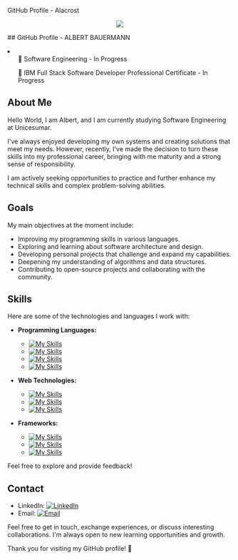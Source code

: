 <!DOCTYPE html>
<html>
<head>
 <p>GitHub Profile - Alacrost </p>
  <link rel="stylesheet" href="https://cdnjs.cloudflare.com/ajax/libs/font-awesome/6.0.0/css/all.min.css">
</head>
<body>
  <p align="center">
  <a href="https://skillicons.dev">
    <img src="https://skillicons.dev/icons?i=github" />
  </a>
</p>
## GitHub Profile - ALBERT BAUERMANN
<p>
<li>
  <ul>
    🚧 Software Engineering - In Progress
  </ul>
  <ul>
    🚧 IBM Full Stack Software Developer Professional Certificate - In Progress
  </ul>
  </li>
  </ul>



## About Me

Hello World, I am Albert, and I am currently studying Software Engineering at Unicesumar.

I've always enjoyed developing my own systems and creating solutions that meet my needs.
However, recently, I've made the decision to turn these skills into my professional career, 
bringing with me maturity and a strong sense of responsibility.

I am actively seeking opportunities to practice and
further enhance my technical skills and complex problem-solving abilities.

## Goals

My main objectives at the moment include:

- Improving my programming skills in various languages.
- Exploring and learning about software architecture and design.
- Developing personal projects that challenge and expand my capabilities.
- Deepening my understanding of algorithms and data structures.
- Contributing to open-source projects and collaborating with the community.

## Skills

Here are some of the technologies and languages I work with:

- **Programming Languages:**
  - [![My Skills](https://skillicons.dev/icons?i=python)](https://skillicons.dev)
  - [![My Skills](https://skillicons.dev/icons?i=js)](https://skillicons.dev)
  - [![My Skills](https://skillicons.dev/icons?i=dart)](https://skillicons.dev)
  - [![My Skills](https://skillicons.dev/icons?i=c)](https://skillicons.dev)


- **Web Technologies:**
  - [![My Skills](https://skillicons.dev/icons?i=html)](https://skillicons.dev)
  - [![My Skills](https://skillicons.dev/icons?i=css)](https://skillicons.dev)
  - [![My Skills](https://skillicons.dev/icons?i=bootstrap)](https://skillicons.dev)

- **Frameworks:**
  - [![My Skills](https://skillicons.dev/icons?i=vue)](https://skillicons.dev)
  - [![My Skills](https://skillicons.dev/icons?i=django)](https://skillicons.dev)
  - [![My Skills](https://skillicons.dev/icons?i=flask)](https://skillicons.dev)

Feel free to explore and provide feedback!

## Contact

- LinkedIn: [![LinkedIn](https://img.shields.io/badge/LinkedIn-Connect-blue)](https://www.linkedin.com/in/albert-bauermann-b33a4aab/)
- Email: [![Email](https://img.shields.io/badge/Email-Send%20Message-red)](mailto:albert.baumer@gmail.com)

Feel free to get in touch, exchange experiences, or discuss interesting collaborations. I'm always open to new learning opportunities and growth.

Thank you for visiting my GitHub profile! 🚀

</body>
</html>
